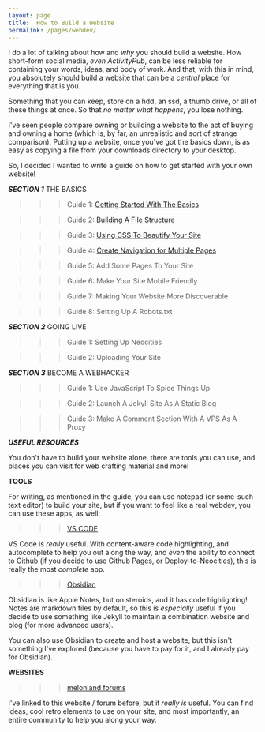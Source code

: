 ```yaml
---
layout: page
title:  How to Build a Website
permalink: /pages/webdev/
---
```

I do a lot of talking about how and *why* you should build a website. How short-form social media, *even ActivityPub*, can be less reliable for containing your words, ideas, and body of work. And that, with this in mind, you absolutely should build a website that can be a *central* place for everything that is you.

Something that you can keep, store on a hdd, an ssd, a thumb drive, or all of these things at once. So that *no matter what happens*, you lose nothing.

I've seen people compare owning or building a website to the act of buying and owning a home (which is, by far, an unrealistic and sort of strange comparison). Putting up a website, once you've got the basics down, is as easy as copying a file from your downloads directory to your desktop.

So, I decided I wanted to write a guide on how to get started with your own website!

***SECTION 1*** THE BASICS

> > > Guide 1: <a class="page-link" href="/webdev/basics/guide1/">Getting Started With The Basics</a>

> > > Guide 2: <a class="page-link" href="/webdev/basics/guide2/">Building A File Structure</a>

> > > Guide 3: <a class="page-link" href="/webdev/basics/guide3/">Using CSS To Beautify Your Site</a>

> > > Guide 4: <a class="page-link" href="/webdev/basics/guide4/">Create Navigation for Multiple Pages</a>

> > > Guide 5: Add Some Pages To Your Site

> > > Guide 6: Make Your Site Mobile Friendly

> > > Guide 7: Making Your Website More Discoverable

> > > Guide 8: Setting Up A Robots.txt

***SECTION 2*** GOING LIVE

> > > Guide 1: Setting Up Neocities

> > > Guide 2: Uploading Your Site

***SECTION 3*** BECOME A WEBHACKER

> > > Guide 1: Use JavaScript To Spice Things Up

> > > Guide 2: Launch A Jekyll Site As A Static Blog

> > > Guide 3: Make A Comment Section With A VPS As A Proxy

***USEFUL RESOURCES***

You don't have to build your website alone, there are tools you can use, and places you can visit for web crafting material and more!

**TOOLS**

For writing, as mentioned in the guide, you can use notepad (or some-such text editor) to build your site, but if you want to feel like a real webdev, you can use these apps, as well:

> > > <a href="https://code.visualstudio.com/download" target="_blank">VS CODE</a>

VS Code is *really* useful. With content-aware code highlighting, and autocomplete to help you out along the way, and *even* the ability to connect to Github (if you decide to use Github Pages, or Deploy-to-Neocities), this is really the most *complete* app.

> > > <a href="https://obsidian.md/" target="_blank">Obsidian</a>

Obsidian is like Apple Notes, but on steroids, and it has code highlighting! Notes are markdown files by default, so this is *especially* useful if you decide to use something like Jekyll to maintain a combination website and blog (for more advanced users).

You can also use Obsidian to create and host a website, but this isn't something I've explored (because you have to pay for it, and I already pay for Obsidian).

**WEBSITES**

> > > <a href="https://forum.melonland.net/" target="_blank">melonland forums</a>

I've linked to this website / forum before, but it *really is* useful. You can find ideas, cool retro elements to use on your site, and most importantly, an entire community to help you along your way.